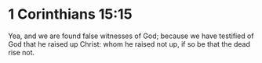 # 1 Corinthians 15:15

Yea, and we are found false witnesses of God; because we have testified of God that he raised up Christ: whom he raised not up, if so be that the dead rise not.